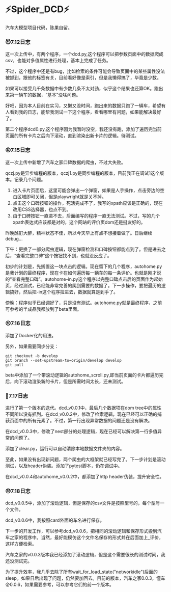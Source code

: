 # ⚡Spider_DCD⚡

汽车大模型项目代码，陈果自留。

### 😈7.12日志

这一次上传中，有两个程序，一个dcd.py,这个程序可以把参数页面中的数据爬成csv，也能对多值属性进行处理，基本上完成了任务。

不过，这个程序中还是有bug，比如检索的条件可能会导致页面中的某些属性没法被抓到，跟他的标签有关，目前看好像是索引，但是我懒得搞了，毕竟是少数。

如果可以接受几千条数据中有少数几条不太对劲，似乎这个结果也还算OK。跑出来第一辆车的数据，“基本”没啥问题。

好吧，因为本人目前在实习，又懒又没时间，跑出来的数据只跑了一辆车，希望有人看到我的日志，能帮我测试一下这个程序，看看哪里有问题，如果能解决最好了。

第二个程序dcd0.py,这个程序因为我暂时没空，我还没有跑，添加了遍历完当前页面的所有卡片之后向下滚动，直到渲染出新卡片的逻辑。待测试。

### 😠7.15日志

这一次上传中新增了汽车之家口碑数据的爬虫，不过大失败。

qczj.py是异步编程的版本，qczj1.py是同步编程的版本，目前我正在调试1这个版本。记录几个问题。

1. 进入卡片页面后，这里可能会弹出一个弹窗，如果是人手操作，点击旁边的空白区域即可关闭，但是playwright就是关不掉。
2. 点击这个口碑按钮的操作，死活完成不了，我写的xpath应该是正确的，现在改用CSS选择器，也点不到。
3. 由于口碑按钮一直进不去，后面编写的程序一直无法测试。不过，写的几个xpath表达式应该都是对的，这个网站的评价页dom还是挺友好的。

昨晚酩酊大醉，精神状态不佳，所以今天早上有点不想接着做了。日后继续debug...

下午：更换了一部分爬虫逻辑，现在弹窗检测和口碑按钮都能点到了。但是进去之后，“查看完整口碑”这个按钮找不到，也就没反应了。

初步的计划是，先搁置这一块点击的逻辑。现在留下的几个程序，autohome.py是我计划的最终程序，现在卡在如何遍历每一辆车的每一条评价。也就是刚才说的“查看完整口碑”。autohome-in.py这个程序以完整口碑点击后的页面作为起始页，经过测试，已经能非常完善的爬到需要的数据了。下一步操作，要把遍历的逻辑搞好，然后把-in这个程序拉进去，数据就算是到手了。

傍晚：程序似乎已经调好了，只是没有测试。autohome.py就是最终程序，之前可参考的半成品我都放到了beta里面。

### 😣7.16日志

添加了Docker化的用法。

另外，如果需要同步分支：
```
git checkout -b develop
git branch --set-upstream-to=origin/develop develop
git pull
```

beta中添加了一个带滚动逻辑的autohome_scroll.py,即当前页面的卡片都遍历完后，向下滚动渲染新的卡片，但是所需时间太长，还未测试。

### 🥱7.17日志

进行了第一个版本的迭代。dcd_v0.0.1中，最后几个数据项在dom tree中的属性不同所以没有抓到。在dcd_v0.0.2中，修改了检索逻辑，现在已经可以正确的捕获页面中的所有元素了。不过，第一行出现异常数据的问题还是没有解决。

在dcd_v0.0.3中，修改了nest部分的处理逻辑，现在已经可以解决第一行多值异常的问题了。

添加了clear.py，运行可以自动清除本地数据文件夹的内容。

至此，如果没有出现新问题，两个爬虫的大框架就已经写完了。下一步计划是滚动测试，以及header伪装。添加了pytest脚本，仍在调试中。

在dcd_v0.0.4和autohome_v0.0.2中，都添加了http header伪装，提升安全性。

### 😓7.18日志

dcd_v0.0.5中，添加了滚动逻辑，但是保存的csv文件是按照型号的，每个型号一个文件。

dcd_v0.0.6中，我按照card外面的车名进行保存。

下一步的开发工作，可以参考dcd_v0.0.6，把相同的滚动逻辑和保存形式搬到汽车之家的程序中。当然，最好能模仿这个文件名保存的形式并在后面加上_评价，这样方便检索。

汽车之家的v0.0.3版本我已经添加了滚动逻辑，但是这个需要很长的测试时间，我还没测试完。

为了提升效率，我几乎去除了所有wait_for_load_state("networkidle")后面的sleep。如果日后出现了问题，仍然要加回去。目前的版本，汽车之家0.0.3，懂车帝0.0.6，如果需要参考，可以参考它们的前一个版本。